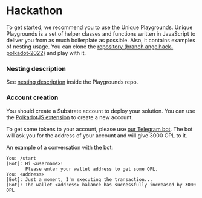 # Hackathon

To get started, we recommend you to use the Unique Playgrounds.
Unique Playgrounds is a set of helper classes and functions written in JavaScript to deliver you from as much boilerplate as possible. Also, it contains examples of nesting usage. You can clone the [repository (branch angelhack-polkadot-2022)](https://github.com/UniqueNetwork/unique-playgrounds/tree/angelhack-polkadot-2022) and play with it.


### Nesting description
See [nesting description](https://github.com/UniqueNetwork/unique-playgrounds/blob/angelhack-polkadot-2022/nesting.md) inside the Playgrounds repo.

### Account creation
You should create a Substrate account to deploy your solution.
You can use the [PolkadotJS extension](https://polkadot.js.org/extension/) to create a new account.

To get some tokens to your account, please use [our Telegram bot](https://t.me/unique2faucet_rc_bot).
The bot will ask you for the address of your account and will give 3000 OPL to it.

An example of a conversation with the bot:
```console
You: /start
[Bot]: Hi <username>!
       Please enter your wallet address to get some OPL.
You: <address>
[Bot]: Just a moment, I'm executing the transaction...
[Bot]: The wallet <address> balance has successfully increased by 3000 OPL
```

